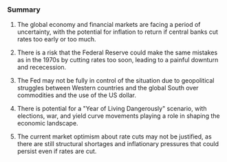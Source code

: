 ### Summary

1. The global economy and financial markets are facing a period of uncertainty,
with the potential for inflation to return if central banks cut rates too
early or too much.

2. There is a risk that the Federal Reserve could make the same mistakes
as in the 1970s by cutting rates too soon, leading to a painful downturn
and rececession.

3. The Fed may not be fully in control of the situation due to geopolitical
struggles between Western countries and the global South over commodities
and the use of the US dollar.

4. There is potential for a "Year of Living Dangerously" scenario, with
elections, war, and yield curve movements playing a role in shaping the
economic landscape.

5. The current market optimism about rate cuts may not be justified, as
there are still structural shortages and inflationary pressures that could
persist even if rates are cut.
